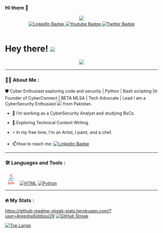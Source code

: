 ### Hi there 👋

<!--
**AreeshaSiddiqui29/AreeshaSiddiqui29** is a ✨ _special_ ✨ repository because its `README.md` (this file) appears on your GitHub profile.

Here are some ideas to get you started:

- 🔭 I’m currently working on ...
- 🌱 I’m currently learning ...
- 👯 I’m looking to collaborate on ...
- 🤔 I’m looking for help with ...
- 💬 Ask me about ...
- 📫 How to reach me: ...
- 😄 Pronouns: ...
- ⚡ Fun fact: ...
-->
<div id="header" align="center">
  <img src="https://media.giphy.com/media/M9gbBd9nbDrOTu1Mqx/giphy.gif" width="100"/>
</div>



<div id="badges" align="center">
  <a href="(https://www.linkedin.com/in/areesha-siddiqui-379344232/?lipi=urn%3Ali%3Apage%3Ad_flagship3_feed%3B2zW8K6abQI%2B5ta6KY%2F3Lyw%3D%3D)">
    <img src="https://img.shields.io/badge/LinkedIn-blue?style=for-the-badge&logo=linkedin&logoColor=white" alt="LinkedIn Badge"/>
  </a>
  <a href="(https://github.com/AreeshaSiddiqui29)">
    <img src="https://img.shields.io/badge/YouTube-red?style=for-the-badge&logo=youtube&logoColor=white" alt="Youtube Badge"/>
  </a>
  <a href="[your-twitter-URL](https://twitter.com/Areeshas29)">
    <img src="https://img.shields.io/badge/Twitter-blue?style=for-the-badge&logo=twitter&logoColor=white" alt="Twitter Badge"/>
  </a>
  </div>
  
  <img src="https://komarev.com/ghpvc/?username=Arcker &style=flat-square&color=blue" alt="" align="center"/>

<h1>
  Hey there!
  <img src="https://media.giphy.com/media/hvRJCLFzcasrR4ia7z/giphy.gif" width="30px"/>
</h1>


<div align="center">
  <img src= "https://media.giphy.com/media/3og0ILLVvPp8d64Jd6/giphy.gif" />
</div>

---

### :woman_technologist: About Me :
🛡️ Cyber Enthusiast exploring code and security | Python | Bash scripting |🌐 Founder of CyberConnect | BETA MLSA | Tech Advocate | Lead
I am a CyberSecurity Enthusiast <img src="https://media.giphy.com/media/WUlplcMpOCEmTGBtBW/giphy.gif" width="30"> from Pakistan.

- :telescope: I’m working as a CyberSecurity Analyst and studying BsCs.

- :seedling: Exploring Technical Content Writing.

- :zap: In my free time, I'm an Artist, I paint, and a chef.

- :mailbox:How to reach me: [![Linkedin Badge](https://img.shields.io/badge/-Areesha-blue?style=flat&logo=Linkedin&logoColor=white)]([your-linkedin-url](https://www.linkedin.com/in/areesha-siddiqui-379344232/?lipi=urn%3Ali%3Apage%3Ad_flagship3_feed%3B2zW8K6abQI%2B5ta6KY%2F3Lyw%3D%3D)")


---

### :hammer_and_wrench: Languages and Tools :

<div>
  <img src="https://github.com/devicons/devicon/blob/master/icons/java/java-original-wordmark.svg" title="Java" alt="Java" width="40" height="40"/>&nbsp;     
   <a href="https://github.com/search?q=user%3ADenverCoder1+language%3Ahtml"><img alt="HTML" src="https://img.shields.io/badge/HTML-E34F26.svg?logo=html5&logoColor=white"></a>
	 <a href="https://github.com/search?q=user%3ADenverCoder1+language%3Apython"><img alt="Python" src="https://img.shields.io/badge/Python-14354C.svg?logo=python&logoColor=white"></a>
</div>



---

### :fire: My Stats :
https://github-readme-streak-stats.herokuapp.com/?user=AreeshaSiddiqui29
[![GitHub Streak](http://github-readme-streak-stats.herokuapp.com?user=AreeshaSiddiqui29&theme=dark&background=000000)](https://git.io/streak-stats)

[![Top Langs](https://github-readme-stats.vercel.app/api/top-langs/?username=AreeshaSiddiqui29)](https://github.com/anuraghazra/github-readme-stats)




